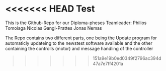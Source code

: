 <<<<<<< HEAD
Test
=======
This is the Github-Repo for our Diploma-pheses
Teamleader: Philios Tomoiaga
Nicolas Gangl-Prattes
Jonas Nemas

The Repo contains two different parts, one being the Update program for automaticly updateing to the newstest software
available and the other containing the controlls (motor) and message handling of the controller
>>>>>>> 151a9e19b0ed0349f2796ac394d47a7e7ff4201a
